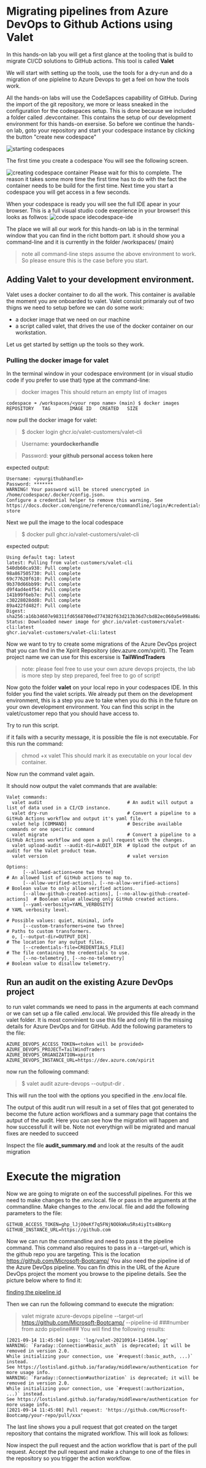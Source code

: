 # Migrating pipelines from Azure DevOps to Github Actions using Valet 
In this hands-on lab you will get a first glance at the tooling that is build to migrate CI/CD solutions to GitHub actions. This tool is called **Valet**

We will start with setting up the tools, use the tools for a dry-run and do a migration of one pipleline to Azure Devops to get a feel on how the tools work.

All the hands-on labs will use the CodeSapces capabillity of GitHub. During the import of the git repository, we more or leass sneaked in the configuration for the codespaces setup. This is done because we included a folder called .devcontainer. This contains the setup of our development environment for this hands-on exersise.
So before we continue the hands-on lab, goto your repository and start your codespace instance by clicking the button "create new codespace"

![starting codespaces](images/codespaces.png)

The first time you create a codespace You will see the following screen.

![creating codespace container](images/settingup-codespaces.png)
Please wait for this to complete. The reason it takes some more time the first time has to do with the fact the container needs to be build for the first time. Next time you start a codespace you will get access in a few seconds.

When your codespace is ready you will see the full IDE apear in your browser. This is a full visual studio code exeprience in your browser! this looks as follwos:
![code space ide](images/codespace-ide.png)codespace-ide

The place we will all our work for this hands-on lab is in the terminal window that you can find in the richt bottom part. it should show you a command-line and it is currently in the folder /workspaces/<your-repo-name> (main)
  
> note all command-line steps assume the above environment to work. So please ensure this is the case before you start.

## Adding Valet to your development environment.

Valet uses a docker container to do all the work. This container is available the moment you are onboarded to valet.
Valet consist primaraly out of two thigns we need to setup before we can do some work:
- a docker image that we need on our machine
- a script called valet, that drives the use of the docker container on our workstation.

Let us get started by settign up the tools so they work.

### Pulling the docker image for valet

In the terminal window in your codespace environment (or in visual studio code if you prefer to use that)
type at the command-line:
> docker images
This should return an empty list of images
```
codespace ➜ /workspaces/<your repo name> (main) $ docker images
REPOSITORY   TAG       IMAGE ID   CREATED   SIZE
  ```

now pull the docker image for valet:
> $ docker login ghcr.io/valet-customers/valet-cli

>Username: **yourdockerhandle**

>Password: **your github personal access token here**

expected output:
```
Username: <yourgithubhandle>
Password: *******
WARNING! Your password will be stored unencrypted in /home/codespace/.docker/config.json.
Configure a credential helper to remove this warning. See
https://docs.docker.com/engine/reference/commandline/login/#credentials-store
  ```

Next we pull the image to the local codespace 

>$ docker pull ghcr.io/valet-customers/valet-cli

expected output:
```
Using default tag: latest
latest: Pulling from valet-customers/valet-cli
540db60ca938: Pull complete 
98a867505730: Pull complete 
69c77620f610: Pull complete 
9b370d66bb99: Pull complete 
d9f4ad4e4f54: Pull complete 
141b99f6eb7e: Pull complete 
c30228028dd8: Pull complete 
89a422fd482f: Pull complete 
Digest: sha256:a16b34607e98311fd6568700ed774382f63d213b36d7cbd82ec060a5e998a86a
Status: Downloaded newer image for ghcr.io/valet-customers/valet-cli:latest
ghcr.io/valet-customers/valet-cli:latest
```

Now we want to try to create some migrations of the Azure DevOps project that you can find in the Xpirit Repository (dev.azure.com/xpirit). 
The Team project name we can use for this excersise is **TailWindTraders**

> note: please feel free to use your own azure devops projects, the lab is more step by step prepared, feel free to go of script!

Now goto the folder **valet** on your local repo in your codespaces IDE.
In this folder you find the valet scripts. We already put them on the development environment, this is a step you ave to take when you do this in the future on your own development environment. You can find this script in the valet/customer repo that you should have access to.
  
Try to run this script. 

if it fails with a security message, it is possible the file is not executable. For this run the command:
> chmod +x valet
This should mark it as executable on your local dev container.

Now run the command valet again.

It should now output the valet commands that are available:

```
Valet commands:
  valet audit                               # An audit will output a list of data used in a CI/CD instance.
  valet dry-run                             # Convert a pipeline to a GitHub Actions workflow and output it's yaml file.
  valet help [COMMAND]                      # Describe available commands or one specific command
  valet migrate                             # Convert a pipeline to a GitHub Actions workflow and open a pull request with the changes.
  valet upload-audit --audit-dir=AUDIT_DIR  # Upload the output of an audit for the Valet product team.
  valet version                             # valet version

Options:
      [--allowed-actions=one two three]                                      # An allowed list of GitHub actions to map to.
      [--allow-verified-actions], [--no-allow-verified-actions]              # Boolean value to only allow verified actions.
      [--allow-github-created-actions], [--no-allow-github-created-actions]  # Boolean value allowing only GitHub created actions.
      [--yaml-verbosity=YAML_VERBOSITY]                                      # YAML verbosity level.
                                                                             # Possible values: quiet, minimal, info
      [--custom-transformers=one two three]                                  # Paths to custom transformers.
  o, [--output-dir=OUTPUT_DIR]                                               # The location for any output files.
      [--credentials-file=CREDENTIALS_FILE]                                  # The file containing the credentials to use.
      [--no-telemetry], [--no-no-telemetry]                                  # Boolean value to disallow telemetry.
```
## Run an audit on the existing Azure DevOps project
to run valet commands we need to pass in the arguments at each command or we can set up a file called .env.local. We provided this file already in the valet folder. It is most convinient to use this file and only fill in the missing details for Azure DevOps and for GitHub. 
Add the following parameters to the file:
```
AZURE_DEVOPS_ACCESS_TOKEN=<token will be provided>
AZURE_DEVOPS_PROJECT=TailWindTraders
AZURE_DEVOPS_ORGANIZATION=xpirit
AZURE_DEVOPS_INSTANCE_URL=https://dev.azure.com/xpirit
```

now run the following command:
> $ valet audit azure-devops --output-dir . 

This will run the tool with the options you specified in the .env.local file.

The output of this audit run will result in a set of files that got generated to become the future action workflows and a summary page that contains the autput of the audit. 
Here you can see how the migration will happen and how successfull it will be. Note not everythign will be migrated and manual fixes are needed to succeed
 
Inspect the file **audit_summary.md** and look at the results of the audit migration
  
# Execute the migration
Now we are going to migrate on eof the successfull pipelines. 
For this we need to make changes to the .env.local. file or pass in the arguments at the commandline. 
Make changes to the .env.local. file and add the following parameters to the file:
  
```
GITHUB_ACCESS_TOKEN=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
GITHUB_INSTANCE_URL=https://github.com
```

Now we can run the commandline and need to pass it the pipeline command. This command also requires to pass in a --target-url, which is the github repo you are targeting. This is the location https://github.com/Microsoft-Bootcamp/<your-repo-name> 
You also need the pipeline id of the Azure DevOps pipeline. You can fin dthis in the URL of the Azure DevOps project the moment you browse to the pipeline details. See the picture below where to find it:
  
[finding the pipeline id](images/pipeline-id.png)

Then we can run the following command to execute the migration:
> valet migrate azure-devops pipeline --target-url https://github.com/Microsoft-Bootcamp/<your-repo-name> --pipeline-id ###number from azdo pipeline###
You will find the following results:
```
[2021-09-14 11:45:04] Logs: 'log/valet-20210914-114504.log'                                                                                     
WARNING: `Faraday::Connection#basic_auth` is deprecated; it will be removed in version 2.0.                                                     
While initializing your connection, use `#request(:basic_auth, ...)` instead.
See https://lostisland.github.io/faraday/middleware/authentication for more usage info.
WARNING: `Faraday::Connection#authorization` is deprecated; it will be removed in version 2.0.                                                  
While initializing your connection, use `#request(:authorization, ...)` instead.
See https://lostisland.github.io/faraday/middleware/authentication for more usage info.
[2021-09-14 11:45:08] Pull request: 'https://github.com/Microsoft-Bootcamp/your-repo/pull/xxx' 
 ```

The last line shows you a pull request that got created on the target repository that contains the migrated workflow.
This will look as follows:

[](images/workflow-pullrequest.png)

Now inspect the pull request and the action workflow that is part of the pull request.
Accept the pull request and make a change to one of the files in the repository so you trigger the action workflow.

  
